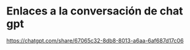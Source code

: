 # Enlaces a la conversación de chat gpt
https://chatgpt.com/share/67065c32-8db8-8013-a6aa-6af687d17c06